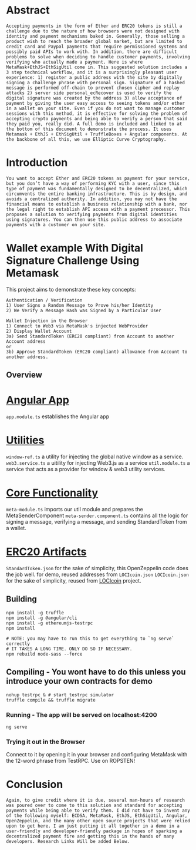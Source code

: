 # Abstract
```
Accepting payments in the form of Ether and ERC20 tokens is still a challenge due to the nature of how browsers were not designed with identity and payment mechanisms baked in. Generally, those selling a product wish to reach the broader global market, but are limited to credit card and Paypal payments that require permissioned systems and possibly paid APIs to work with. In addition, there are difficult problems to solve when deciding to handle customer payments, involving verifying who actually made a payment. Here is where MetaMask+EthJS+EthSigUtil come in. This suggested solution includes a 3 step technical workflow, and it is a surprisingly pleasant user experience: 1) register a public address with the site by digitally signing a challenge phrase with personal_sign. Signature of a hashed message is performed off-chain to prevent chosen cipher and replay attacks 2) server side personal_ecRecover is used to verify the digital signature was created by the address 3) allow acceptance of payment by giving the user easy access to seeing tokens and/or ether in a wallet on your site. Even if you do not want to manage customer sessions with this method, it is effective for solving the problem of accepting crypto payments and being able to verify a person that said they paid you, really did. A full demo is included and linked to at the bottom of this document to demonstrate the process. It uses Metamask + EthJS + EthSigUtil + TruffleBoxes + Angular components. At the backbone of all this, we use Elliptic Curve Cryptography.
```

# Introduction 
```
You want to accept Ether and ERC20 tokens as payment for your service, but you don’t have a way of performing KYC with a user, since this type of payment was fundamentally designed to be decentralized, which circumvents the entire banking infrastructure. This is by design, and avoids a centralized authority. In addition, you may not have the financial means to establish a business relationship with a bank, nor the legal right to establish API access with a payment processor. This proposes a solution to verifying payments from digital identities using signatures. You can then use this public address to associate payments with a customer on your site.
```

# Wallet example With Digital Signature Challenge Using Metamask
This project aims to demonstrate these key concepts:
```
Authentication / Verification
1) User Signs a Random Message to Prove his/her Identity
2) We Verify a Message Hash was Signed by a Particular User

Wallet Injection in the Browser
1) Connect to Web3 via MetaMask's injected WebProvider
2) Display Wallet Account
3a) Send StandardToken (ERC20 compliant) from Account to another Account address
or
3b) Approve StandardToken (ERC20 compliant) allowance from Account to another address.
```

## Overview
# [Angular App](src/app)
 `app.module.ts` establishes the Angular app
# [Utilities](src/app/util)
 `window-ref.ts` a utility for injecting the global native window as a service.
 `web3.service.ts` a uitility for injecting Web3.js as a service
 `util.module.ts` a service that acts as a provider for window & web3 utility services.
# [Core Functionality](src/app/meta)
  `meta-module.ts` imports our util module and prepares the MetaSenderComponent
  `meta-sender.component.ts` contains all the logic for signing a message, verifying a message, and sending StandardToken from a wallet.
# [ERC20 Artifacts](build/contracts) 
 `StandardToken.json` for the sake of simplicity, this OpenZeppelin code does the job well. for demo, reused addresses from `LOCIcoin.json`
 `LOCIcoin.json` for the sake of simplicity, reused from [LOCIcoin](https://github.com/locipro/loci-coin-sale) project.


## Building
```
npm install -g truffle
npm install -g @angular/cli
npm install -g ethereumjs-testrpc
npm install

# NOTE: you may have to run this to get everything to `ng serve` correctly
# IT TAKES A LONG TIME. ONLY DO SO IF NECESSARY.
npm rebuild node-sass --force
```

## Compiling - You wont have to do this unless you introduce your own contracts for demo
```
nohup testrpc & # start testrpc simulator
truffle compile && truffle migrate
```

### Running - The app will be served on localhost:4200
```
ng serve
```

### Trying it out in the Browser
Connect to it by opening it in your browser and configuring MetaMask with the 12-word phrase from TestRPC. Use on ROPSTEN!

# Conclusion
```
Again, to give credit where it is due, several man-hours of research was poured over to come to this solution and standard for accepting payments while being able to verify them. I did not have to invent any of the following myself: ECDSA, MetaMask, EthJS, EthSigUtil, Angular, OpenZeppelin, and the many other open source projects that were relied upon to get here. I am just putting it all together in a demo in a user-friendly and developer-friendly package in hopes of sparking a decentralized payment fire and getting this in the hands of many developers. Research Links Will be added Below.
```


